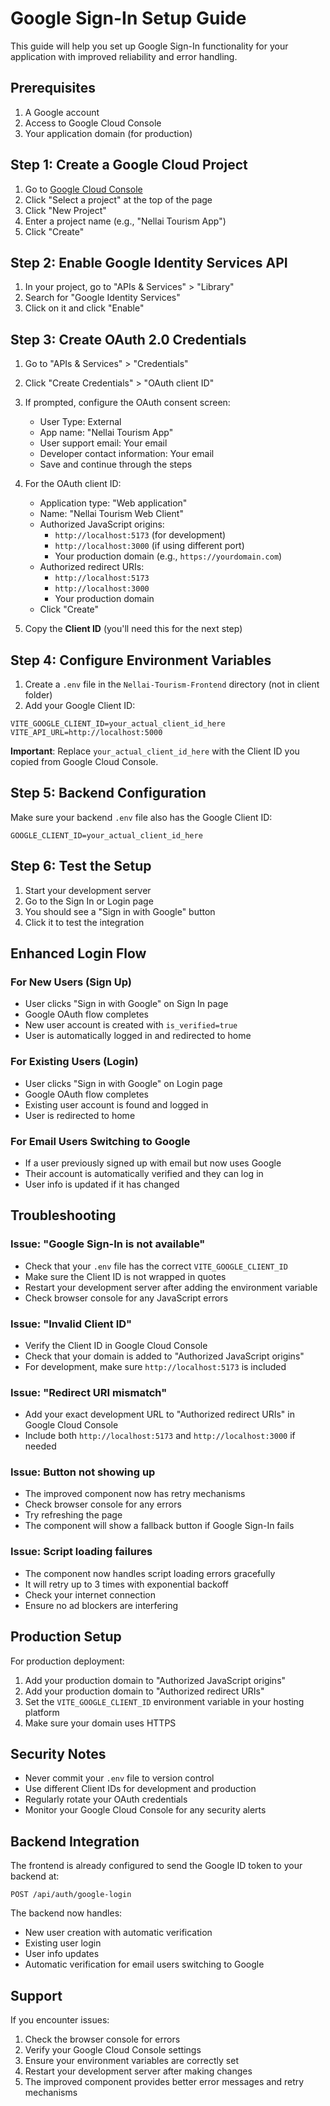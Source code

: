 # Google Sign-In Setup Guide

This guide will help you set up Google Sign-In functionality for your application with improved reliability and error handling.

## Prerequisites

1. A Google account
2. Access to Google Cloud Console
3. Your application domain (for production)

## Step 1: Create a Google Cloud Project

1. Go to [Google Cloud Console](https://console.cloud.google.com/)
2. Click "Select a project" at the top of the page
3. Click "New Project"
4. Enter a project name (e.g., "Nellai Tourism App")
5. Click "Create"

## Step 2: Enable Google Identity Services API

1. In your project, go to "APIs & Services" > "Library"
2. Search for "Google Identity Services"
3. Click on it and click "Enable"

## Step 3: Create OAuth 2.0 Credentials

1. Go to "APIs & Services" > "Credentials"
2. Click "Create Credentials" > "OAuth client ID"
3. If prompted, configure the OAuth consent screen:
   - User Type: External
   - App name: "Nellai Tourism App"
   - User support email: Your email
   - Developer contact information: Your email
   - Save and continue through the steps

4. For the OAuth client ID:
   - Application type: "Web application"
   - Name: "Nellai Tourism Web Client"
   - Authorized JavaScript origins:
     - `http://localhost:5173` (for development)
     - `http://localhost:3000` (if using different port)
     - Your production domain (e.g., `https://yourdomain.com`)
   - Authorized redirect URIs:
     - `http://localhost:5173`
     - `http://localhost:3000`
     - Your production domain
   - Click "Create"

5. Copy the **Client ID** (you'll need this for the next step)

## Step 4: Configure Environment Variables

1. Create a `.env` file in the `Nellai-Tourism-Frontend` directory (not in client folder)
2. Add your Google Client ID:

```env
VITE_GOOGLE_CLIENT_ID=your_actual_client_id_here
VITE_API_URL=http://localhost:5000
```

**Important**: Replace `your_actual_client_id_here` with the Client ID you copied from Google Cloud Console.

## Step 5: Backend Configuration

Make sure your backend `.env` file also has the Google Client ID:

```env
GOOGLE_CLIENT_ID=your_actual_client_id_here
```

## Step 6: Test the Setup

1. Start your development server
2. Go to the Sign In or Login page
3. You should see a "Sign in with Google" button
4. Click it to test the integration

## Enhanced Login Flow

### For New Users (Sign Up)
- User clicks "Sign in with Google" on Sign In page
- Google OAuth flow completes
- New user account is created with `is_verified=true`
- User is automatically logged in and redirected to home

### For Existing Users (Login)
- User clicks "Sign in with Google" on Login page
- Google OAuth flow completes
- Existing user account is found and logged in
- User is redirected to home

### For Email Users Switching to Google
- If a user previously signed up with email but now uses Google
- Their account is automatically verified and they can log in
- User info is updated if it has changed

## Troubleshooting

### Issue: "Google Sign-In is not available"
- Check that your `.env` file has the correct `VITE_GOOGLE_CLIENT_ID`
- Make sure the Client ID is not wrapped in quotes
- Restart your development server after adding the environment variable
- Check browser console for any JavaScript errors

### Issue: "Invalid Client ID"
- Verify the Client ID in Google Cloud Console
- Check that your domain is added to "Authorized JavaScript origins"
- For development, make sure `http://localhost:5173` is included

### Issue: "Redirect URI mismatch"
- Add your exact development URL to "Authorized redirect URIs" in Google Cloud Console
- Include both `http://localhost:5173` and `http://localhost:3000` if needed

### Issue: Button not showing up
- The improved component now has retry mechanisms
- Check browser console for any errors
- Try refreshing the page
- The component will show a fallback button if Google Sign-In fails

### Issue: Script loading failures
- The component now handles script loading errors gracefully
- It will retry up to 3 times with exponential backoff
- Check your internet connection
- Ensure no ad blockers are interfering

## Production Setup

For production deployment:

1. Add your production domain to "Authorized JavaScript origins"
2. Add your production domain to "Authorized redirect URIs"
3. Set the `VITE_GOOGLE_CLIENT_ID` environment variable in your hosting platform
4. Make sure your domain uses HTTPS

## Security Notes

- Never commit your `.env` file to version control
- Use different Client IDs for development and production
- Regularly rotate your OAuth credentials
- Monitor your Google Cloud Console for any security alerts

## Backend Integration

The frontend is already configured to send the Google ID token to your backend at:
```
POST /api/auth/google-login
```

The backend now handles:
- New user creation with automatic verification
- Existing user login
- User info updates
- Automatic verification for email users switching to Google

## Support

If you encounter issues:
1. Check the browser console for errors
2. Verify your Google Cloud Console settings
3. Ensure your environment variables are correctly set
4. Restart your development server after making changes
5. The improved component provides better error messages and retry mechanisms 
